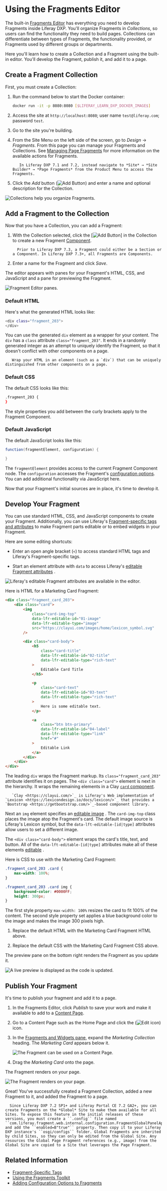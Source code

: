 # Using the Fragments Editor

The built-in [Fragments Editor](../reference/fragments/page-fragment-editor-interface-reference.md) has everything you need to develop Fragments inside Liferay DXP. You'll organize Fragments in *Collections*, so users can find the functionality they need to build pages. Collections can differentiate between types of Fragments, the functionality provided, or Fragments used by different groups or departments.

Here you'll learn how to create a Collection and a Fragment using the built-in editor. You'll develop the Fragment, publish it, and add it to a page.

## Create a Fragment Collection

First, you must create a Collection:

1. Run the command below to start the Docker container:

    ```bash
    docker run -it -p 8080:8080 [$LIFERAY_LEARN_DXP_DOCKER_IMAGE$]
    ```

1. Access the site at `http://localhost:8080`; user name `test@liferay.com`; password `test`.

1. Go to the site you're building.

1. From the Site Menu on the left side of the screen, go to *Design* &rarr; *Fragments*. From this page you can manage your Fragments and Collections. See [Managing Page Fragments](../../displaying-content/using-fragments/managing-page-fragments.md) for more information on the available actions for Fragments.

    ```note::
       In Liferay DXP 7.1 and 7.2, instead navigate to *Site* → *Site Builder* → *Page Fragments* from the Product Menu to access the Fragments.
    ```

1. Click the *Add* button (![Add Button](../../../images/icon-add-app.png)) and enter a name and optional description for the Collection.

![Collections help you organize Fragments.](./using-the-fragments-editor/images/01.png)

## Add a Fragment to the Collection

Now that you have a Collection, you can add a Fragment:

1. With the Collection selected, click the [![Add Button](../../../images/icon-add.png)] in the Collection to create a new Fragment [Component](../../creating-pages/building-and-managing-content-pages/content-pages-overview.md#basic-components).

    ```note::
      Prior to Liferay DXP 7.3, a Fragment could either be a Section or a Component. In Liferay DXP 7.3+, all Fragments are Components.
    ```

1. Enter a name for the Fragment and click *Save*.

The editor appears with panes for your Fragment's HTML, CSS, and JavaScript and a pane for previewing the Fragment.

![Fragment Editor panes.](./using-the-fragments-editor/images/02.png)


### Default HTML

Here's what the generated HTML looks like:

```bash 
<div class="fragment_203">
</div>
```

You can use the generated `div` element as a wrapper for your content. The `div` has a `class` attribute `class="fragment_203"`. It ends in a randomly generated integer as an attempt to uniquely identify the Fragment, so that it doesn't conflict with other components on a page. 

```tip::
   Wrap your HTML in an element (such as a `div`) that can be uniquely distinguished from other components on a page.
```

### Default CSS 

The default CSS looks like this:

```bash 
.fragment_203 {
}
```

The style properties you add between the curly brackets apply to the Fragment Component.

### Default JavaScript 

The default JavaScript looks like this:

```java 
function(fragmentElement, configuration) {

}
```

The `fragmentElement` provides access to the current Fragment Component node. The `configuration` accesses the Fragment's [configuration options](./adding-configuration-options-to-fragments.md). You can add additional functionality via JavaScript here.

Now that your Fragment's initial sources are in place, it's time to develop it.

## Develop Your Fragment

You can use standard HTML, CSS, and JavaScript components to create your Fragment. Additionally, you can use Liferay's [Fragment-specific tags and attributes](../reference/fragments/fragment-specific-tags-reference.md) to make Fragment parts editable or to embed widgets in your Fragment.

Here are some editing shortcuts:

* Enter an open angle bracket (`<`) to access standard HTML tags and Liferay's Fragment-specific tags.

* Start an element attribute with `data` to access Liferay's [editable Fragment attributes](../reference/fragments/fragment-specific-tags-reference.md) .

![Liferay's editable Fragment attributes are available in the editor.](./using-the-fragments-editor/images/03.png)

Here is HTML for a Marketing Card Fragment:

```html
<div class="fragment_card_203">
	<div class="card">
		<img
			class="card-img-top"
			data-lfr-editable-id="01-image"
			data-lfr-editable-type="image"
			src="https://clayui.com/images/home/lexicon_symbol.svg"
		/>

		<div class="card-body">
			<h5
				class="card-title"
				data-lfr-editable-id="02-title"
				data-lfr-editable-type="rich-text"
			>
				Editable Card Title
			</h5>

			<p
				class="card-text"
				data-lfr-editable-id="03-text"
				data-lfr-editable-type="rich-text"
			>
				Here is some editable text.
			</p>

			<a
				class="btn btn-primary"
				data-lfr-editable-id="04-label"
				data-lfr-editable-type="link"
				href="#"
			>
				Editable Link
			</a>
		</div>
	</div>
</div>
```

The leading `div` wraps the Fragment markup. Its `class="fragment_card_203"` attribute identifies it on pages. The `<div class="card">` element is next in the hierarchy. It wraps the remaining elements in a Clay [`card` component](https://clayui.com/docs/components/card/markup.html).

```note::
   `Clay <https://clayui.com/>`_ is Liferay's Web implementation of `Lexicon <https://lexicondesign.io/docs/lexicon/>`_ that provides a `Bootstrap <https://getbootstrap.com/>`_-based component library.
```

Next an `img` element specifies an [editable image](../reference/fragments/fragment-specific-tags-reference.md#making-images-editable) . The `card-img-top` class places the image atop the Fragment's card. The default image source is Liferay's Lexicon symbol, but the `data-lft-editable-[id|type]` attributes allow users to set a different image.

The `<div class="card-body">` element wraps the card's title, text, and button. All of the `data-lft-editable-[id|type]` attributes make all of these elements [editable](../reference/fragments/fragment-specific-tags-reference.md) .

Here is CSS to use with the Marketing Card Fragment:

```css
.fragment_card_203 .card {
	max-width: 100%;
}

.fragment_card_203 .card img {
	background-color: #0000FF;
	height: 300px;
}
```

The first style property `max-width: 100%` resizes the card to fit 100% of the content. The second style property set applies a blue background color to the image and makes the image 300 pixels high.

1. Replace the default HTML with the Marketing Card Fragment HTML above.

1. Replace the default CSS with the Marketing Card Fragment CSS above.

The preview pane on the bottom right renders the Fragment as you update it.

![A live preview is displayed as the code is updated.](./using-the-fragments-editor/images/04.png)

## Publish Your Fragment 

It's time to publish your fragment and add it to a page.

1. In the Fragments Editor, click *Publish* to save your work and make it available to add to a [Content Page](../../creating-pages/understanding-pages/understanding-pages.md#content-pages).

1. Go to a Content Page such as the Home Page and click the (![Edit icon](../../../images/icon-edit-pencil.png)) icon.

1. In the [Fragments and Widgets pane](../../creating-pages/building-and-managing-content-pages/content-pages-overview.md#fragments), expand the *Marketing Collection* heading. The *Marketing Card* appears below it. 

    ![The Fragment can be used on a Content Page.](./using-the-fragments-editor/images/05.png)

1. Drag the *Marketing Card* onto the page.

The Fragment renders on your page.

![The Fragment renders on your page.](./using-the-fragments-editor/images/06.png)

Great! You've successfully created a Fragment Collection, added a new Fragment to it, and added the Fragment to a page.

```note::
  Since Liferay DXP 7.2 SP1+ and Liferay Portal CE 7.2 GA2+, you can create Fragments on the *Global* Site to make them available for all Sites. To expose this feature in the initial releases of these versions, you must create a ``.config`` file named ``com.liferay.fragment.web.internal.configuration.FragmentGlobalPanelAppConfiguration.config`` and add the ``enabled=B"true"`` property. Then copy it to your Liferay DXP instance's ``osgi/configs`` folder. Global Fragments are inherited by child Sites, so they can only be edited from the Global Site. Any resources the Global Page Fragment references (e.g., image) from the Global Site are copied to a Site that leverages the Page Fragment.
```

## Related Information

* [Fragment-Specific Tags](../reference/fragments/fragment-specific-tags-reference.md)
* [Using the Fragments Toolkit](./using-the-fragments-toolkit.md)
* [Adding Configuration Options to Fragments](./adding-configuration-options-to-fragments.md)
